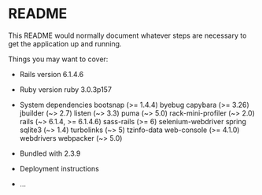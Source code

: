 # README

This README would normally document whatever steps are necessary to get the
application up and running.

Things you may want to cover:

- Rails version
  6.1.4.6
- Ruby version
  ruby 3.0.3p157
- System dependencies
  bootsnap (>= 1.4.4)
  byebug
  capybara (>= 3.26)
  jbuilder (~> 2.7)
  listen (~> 3.3)
  puma (~> 5.0)
  rack-mini-profiler (~> 2.0)
  rails (~> 6.1.4, >= 6.1.4.6)
  sass-rails (>= 6)
  selenium-webdriver
  spring
  sqlite3 (~> 1.4)
  turbolinks (~> 5)
  tzinfo-data
  web-console (>= 4.1.0)
  webdrivers
  webpacker (~> 5.0)

- Bundled with
  2.3.9
- Deployment instructions

- ...
